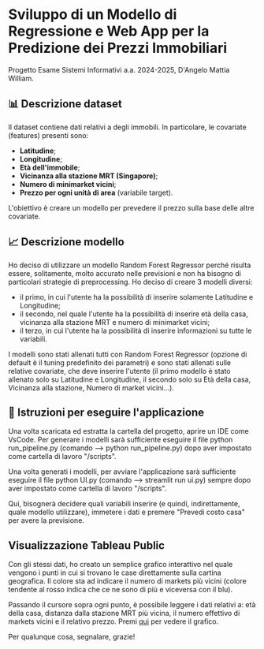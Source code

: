 # Sviluppo di un Modello di Regressione e Web App per la Predizione dei Prezzi Immobiliari
Progetto Esame Sistemi Informativi a.a. 2024-2025, D'Angelo Mattia William.

## 📊 Descrizione dataset
Il dataset contiene dati relativi a degli immobili. In particolare, le covariate (features) presenti sono:
- **Latitudine**;
- **Longitudine**;
- **Età dell'immobile**;
- **Vicinanza alla stazione MRT (Singapore)**;
- **Numero di minimarket vicini**;
- **Prezzo per ogni unità di area** (variabile target).

L'obiettivo è creare un modello per prevedere il prezzo sulla base delle altre covariate.

## 📈 Descrizione modello
Ho deciso di utilizzare un modello Random Forest Regressor perché risulta essere, solitamente, molto accurato nelle previsioni e non ha bisogno di particolari strategie di preprocessing.
Ho deciso di creare 3 modelli diversi:
- il primo, in cui l'utente ha la possibilità di inserire solamente Latitudine e Longitudine;
- il secondo, nel quale l'utente ha la possibilità di inserire età della casa, vicinanza alla stazione MRT e numero di minimarket vicini;
- il terzo, in cui l'utente ha la possibilità di inserire informazioni su tutte le variabili.

I modelli sono stati allenati tutti con Random Forest Regressor (opzione di default è il tuning predefinito dei parametri) e sono stati allenati sulle relative covariate, che deve inserire l'utente (il primo modello è stato allenato solo su Latitudine e Longitudine, il secondo solo su Età della casa, Vicinanza alla stazione, Numero di market vicini...).

## 📝 Istruzioni per eseguire l'applicazione
Una volta scaricata ed estratta la cartella del progetto, aprire un IDE come VsCode. Per generare i modelli sarà sufficiente eseguire il file python run_pipeline.py (comando --> python run_pipeline.py) dopo aver impostato come cartella di lavoro "/scripts".

Una volta generati i modelli, per avviare l'applicazione sarà sufficiente eseguire il file python UI.py (comando --> streamlit run ui.py) sempre dopo aver impostato come cartella di lavoro "/scripts".

Qui, bisognerà decidere quali variabili inserire (e quindi, indirettamente, quale modello utilizzare), immetere i dati e premere "Prevedi costo casa" per avere la previsione.

## Visualizzazione Tableau Public
Con gli stessi dati, ho creato un semplice grafico interattivo nel quale vengono i punti in cui si trovano le case direttamente sulla cartina geografica. Il colore sta ad indicare il numero di markets più vicini (colore tendente al rosso indica che ce ne sono di più e viceversa con il blu). 

Passando il cursore sopra ogni punto, è possibile leggere i dati relativi a: età della casa, distanza dalla stazione MRT più vicina, il numero effettivo di markets vicini e il relativo prezzo.
Premi [qui](https://public.tableau.com/app/profile/william.d.angelo/viz/RealEstate_17436959481780/Foglio1?publish=yes) per vedere il grafico.

Per qualunque cosa, segnalare, grazie!